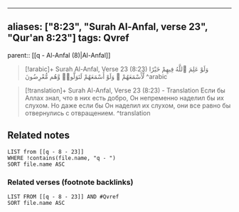 
---
aliases: ["8:23", "Surah Al-Anfal, verse 23", "Qur'an 8:23"]
tags: Qvref
---

parent:: [[q - Al-Anfal (8)|Al-Anfal]]

> [!arabic]+ Surah Al-Anfal, Verse 23 (8:23)
> <span class="quran-arabic">وَلَوْ عَلِمَ ٱللَّهُ فِيهِمْ خَيْرًا لَّأَسْمَعَهُمْ ۖ وَلَوْ أَسْمَعَهُمْ لَتَوَلَّوا۟ وَّهُم مُّعْرِضُونَ</span>
^arabic

> [!translation]+ Surah Al-Anfal, Verse 23 (8:23) - Translation
> Если бы Аллах знал, что в них есть добро, Он непременно наделил бы их слухом. Но даже если бы Он наделил их слухом, они все равно бы отвернулись с отвращением.
^translation



## Related notes
```dataview
LIST from [[q - 8 - 23]]
WHERE !contains(file.name, "q - ")
SORT file.name ASC
```

### Related verses (footnote backlinks)
```dataview
LIST FROM [[q - 8 - 23]] AND #Qvref
SORT file.name ASC
```

